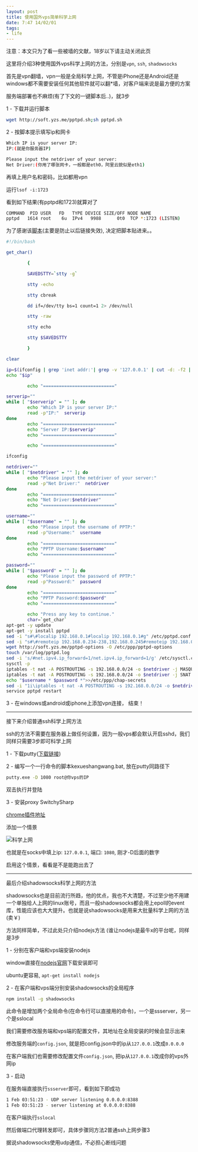 ```yaml
---
layout: post
title: 使用国外vps简单科学上网
date: 7:47 14/02/01
tags:
- life
---
```


注意：本文只为了看一些被墙的文献，18岁以下请主动关闭此页

这里将介绍3种使用国外vps科学上网的方法，分别是`vpn`, `ssh`, `shadowsocks`

首先是vpn翻墙，vpn一般是全局科学上网，不管是iPhone还是Android还是windows都不需要安装任何其他软件就可以翻*墙，对客户端来说是最方便的方案

服务端部署也不麻烦(有了下文的一键脚本后..)，就3步

1 - 下载并运行脚本

```sh
wget http://soft.yzs.me/pptpd.sh;sh pptpd.sh
```

2 - 按脚本提示填写ip和网卡

```sh
Which IP is your server IP:
IP:(就是你服务器IP)

Please input the netdriver of your server:
Net Driver:(你用了哪张网卡，一般都是eth0，阿里云貌似是eth1)
```

再填上用户名和密码，比如都用vpn

运行`lsof -i:1723`

看到如下结果(有pptpd和1723)就算对了

```sh
COMMAND  PID USER   FD   TYPE DEVICE SIZE/OFF NODE NAME
pptpd   1614 root    6u  IPv4   9988      0t0  TCP *:1723 (LISTEN)
```

为了感谢该[脚本](http://yzs.me/1881.html)(主要是防止以后链接失效), 决定把脚本贴进来。。

```sh
#!/bin/bash

get_char()

        {

        SAVEDSTTY=`stty -g`

        stty -echo

        stty cbreak

        dd if=/dev/tty bs=1 count=1 2> /dev/null

        stty -raw

        stty echo

        stty $SAVEDSTTY

        }

clear

ip=$(ifconfig | grep 'inet addr:'| grep -v '127.0.0.1' | cut -d: -f2 | awk '{ print $1}')
echo "$ip"

        echo "==========================="

serverip=""
while [ "$serverip" = "" ]; do
        echo "Which IP is your server IP:"
        read -p"IP:"  serverip
done
        echo "==========================="
        echo "Server IP:$serverip"
        echo "==========================="

        echo "==========================="

ifconfig

netdriver=""
while [ "$netdriver" = "" ]; do
        echo "Please input the netdriver of your server:"
        read -p"Net Driver:"  netdriver
done
        echo "==========================="
        echo "Net Driver:$netdriver"
        echo "==========================="

username=""
while [ "$username" = "" ]; do
        echo "Please input the username of PPTP:"
        read -p"Username:"  username
done
        echo "==========================="
        echo "PPTP Username:$username"
        echo "==========================="

password=""
while [ "$password" = "" ]; do
        echo "Please input the password of PPTP:"
        read -p"Password:"  password
done
        echo "==========================="
        echo "PPTP Password:$password"
        echo "==========================="

        echo "Press any key to continue."
        char=`get_char`
apt-get -y update
apt-get -y install pptpd
sed -i "s#\#localip 192.168.0.1#localip 192.168.0.1#g" /etc/pptpd.conf
sed -i "s#\#remoteip 192.168.0.234-238,192.168.0.245#remoteip 192.168.0.234-238,192.168.0.245#g" /etc/pptpd.conf
wget http://soft.yzs.me/pptpd-options -O /etc/ppp/pptpd-options
touch /var/log/pptpd.log
sed -i 's/#net.ipv4.ip_forward=1/net.ipv4.ip_forward=1/g' /etc/sysctl.conf
sysctl -p
iptables -t nat -A POSTROUTING -s 192.168.0.0/24 -o $netdriver -j MASQUERADE
iptables -t nat -A POSTROUTING -s 192.168.0.0/24 -o $netdriver -j SNAT --to-source $serverip
echo "$username * $password *">>/etc/ppp/chap-secrets
sed -i "1i\iptables -t nat -A POSTROUTING -s 192.168.0.0/24 -o $netdriver -j MASQUERADE;iptables -t nat -A POSTROUTING -s 192.168.0.0/24 -o $netdriver -j SNAT --to-source $serverip" /etc/rc.local
service pptpd restart
```


3 - 在windows或android或iphone上添加vpn连接， 结束！

----

接下来介绍普通ssh科学上网方法

ssh的方法不需要在服务器上做任何设置，因为一般vps都会默认开启sshd，我们同样只需要3步即可科学上网

1 - 下载putty([下载链接](http://the.earth.li/~sgtatham/putty/latest/x86/putty.exe))

2 - 编写一个一行命令的脚本kexueshangwang.bat, 放在putty同路径下

```sh
putty.exe -D 1080 root@你vps的IP
```

双击执行并登陆

3 - 安装proxy SwitchySharp

[chrome插件地址](https://chrome.google.com/webstore/detail/proxy-switchysharp/dpplabbmogkhghncfbfdeeokoefdjegm)

添加一个情景

![科学上网](http://fimg.qiniudn.com/kxsw.png)

也就是在socks中填上ip: `127.0.0.1`, 端口: `1080`, 刚才-D后面的数字

启用这个情景，看看是不是能跑出去了

----

最后介绍shadowsocks科学上网的方法

shadowsocks也是目前流行所趋，他的优点，我也不大清楚，不过至少他不用建一个单独给人上网的linux账号，而且一般shadowsocks都会用上epoll的event库，性能应该也大大提升。也就是说shadowsocks是用来大批量科学上网的方法(卖￥)

方法同样简单，不过此处只介绍nodejs方法 (谁让nodejs是最牛x的平台呢，同样是3步

1 - 分别在客户端和vps端安装nodejs

window直接在[nodejs官网](http://nodejs.org/)下载安装即可

ubuntu更容易, `apt-get install nodejs`

2 - 在客户端和vps端分别安装shadowsocks的全局程序

```sh
npm install -g shadowsocks
```

此命令是增加两个全局命令(在命令行可以直接用的命令)，一个是ssserver，另一个是sslocal

我们需要修改服务端和vps端的配置文件，其地址在全局安装的时候会显示出来

修改服务端的`config.json`, 就是把config.json中的ip从`127.0.0.1`改成`0.0.0.0`

在客户端我们也需要修改配置文件`config.json`, 把ip从`127.0.0.1`改成你的vps外网ip

3 - 启动

在服务端直接执行`ssserver`即可，看到如下即成功

```sh
1 Feb 03:51:23 - UDP server listening 0.0.0.0:8388
1 Feb 03:51:23 - server listening at 0.0.0.0:8388
```

在客户端执行`sslocal`

然后做端口代理转发即可，具体步骤同方法2普通ssh上网步骤3

据说shadowsocks使用udp通信，不必担心断线问题

